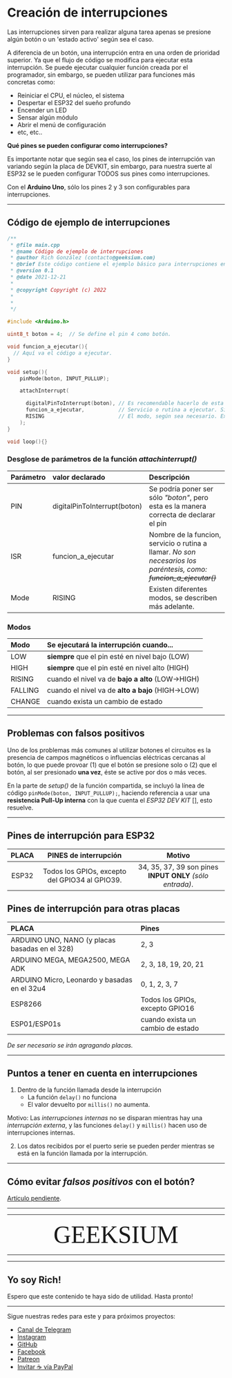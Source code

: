 # Creación de interrupciones

Las interrupciones sirven para realizar alguna tarea apenas se presione algún botón o un 'estado activo' según sea el caso.

A diferencia de un botón, una interrupción entra en una orden de prioridad superior. Ya que el flujo de código se modifica para ejecutar esta interrupción. Se puede ejecutar cualquier función creada por el programador, sin embargo, se pueden utilizar para funciones más concretas como:

- Reiniciar el CPU, el núcleo, el sistema
- Despertar el ESP32 del sueño profundo
- Encender un LED
- Sensar algún módulo
- Abrir el menú de configuración
- etc, etc..

**Qué pines se pueden configurar como interrupciones?**

Es importante notar que según sea el caso, los pines de interrupción van variando según la placa de DEVKIT, sin embargo, para nuestra suerte al ESP32 se le pueden configurar TODOS sus pines como interrupciones.

Con el **Arduino Uno**, sólo los pines 2 y 3 son configurables para interrupciones.

---

## Código de ejemplo de interrupciones

``` cpp
/**
 * @file main.cpp
 * @name Código de ejemplo de interrupciones
 * @author Rich González (contacto@geeksium.com)
 * @brief Este código contiene el ejemplo básico para interrupciones en el ESP32
 * @version 0.1
 * @date 2021-12-21
 * 
 * @copyright Copyright (c) 2022
 * 
 * 
 */

#include <Arduino.h>

uint8_t boton = 4;  // Se define el pin 4 como botón.

void funcion_a_ejecutar(){
  // Aquí va el código a ejecutar.
}

void setup(){
    pinMode(boton, INPUT_PULLUP);

    attachInterrupt(

      digitalPinToInterrupt(boton), // Es recomendable hacerlo de esta manera.
      funcion_a_ejecutar,           // Servicio o rutina a ejecutar. Sin paréntesis.
      RISING                        // El modo, según sea necesario. Explico más adelante.
    );
}

void loop(){}

```

### Desglose de parámetros de la función _attachinterrupt()_

| Parámetro | valor declarado              | Descripción                                                                                                          |
| :-------- | :--------------------------- | :------------------------------------------------------------------------------------------------------------------- |
| PIN       | digitalPinToInterrupt(boton) | Se podría poner ser sólo _"boton"_, pero esta es la manera correcta de declarar el pin                               |
| ISR       | funcion_a_ejecutar           | Nombre de la funcion, servicio o rutina a llamar. *No son necesarios los paréntesis, como: ~~funcion_a_ejecutar()~~* |
| Mode      | RISING                       | Existen diferentes modos, se describen más adelante.                                                                 |

### Modos

| Modo    | Se ejecutará la interrupción cuando...            |
| :------ | :------------------------------------------------ |
| LOW     | **siempre** que el pin esté en nivel bajo (LOW)   |
| HIGH    | **siempre** que el pin esté en nivel alto (HIGH)  |
| RISING  | cuando el nivel va de **bajo a alto** (LOW->HIGH) |
| FALLING | cuando el nivel va de **alto a bajo** (HIGH->LOW) |
| CHANGE  | cuando exista un cambio de estado                 |

---

## Problemas con falsos positivos

Uno de los problemas más comunes al utilizar botones el circuitos es la presencia de campos magnéticos o influencias eléctricas cercanas al botón, lo que puede provoar (1) que el botón se presione solo o (2) que el botón, al ser presionado **una vez**, éste se active por dos o más veces.

En la parte de *setup()* de la función compartida, se incluyó la línea de código `pinMode(boton, INPUT_PULLUP);`, haciendo referencia a usar una **resistencia Pull-Up interna** con la que cuenta el *ESP32 DEV KIT* [], esto resuelve.

---

## Pines de interrupción para ESP32

| PLACA | PINES de interrupción                          | Motivo|
| :----: | :---------------------------------------------: | :----------------------: |
| ESP32 | Todos los GPIOs, excepto del GPIO34 al GPIO39. | 34, 35, 37, 39 son pines **INPUT ONLY** *(sólo entrada)*. |

## Pines de interrupción para otras placas

| PLACA                                          | Pines                             |
| :--------------------------------------------- | :-------------------------------- |
| ARDUINO UNO, NANO (y placas basadas en el 328) | 2, 3                              |
| ARDUINO MEGA, MEGA2500, MEGA ADK               | 2, 3, 18, 19, 20, 21              |
| ARDUINO Micro, Leonardo y basadas en el 32u4   | 0, 1, 2, 3, 7                     |
| ESP8266                                        | Todos los GPIOs, excepto GPIO16   |
| ESP01/ESP01s                                   | cuando exista un cambio de estado |

_De ser necesario se irán agragando placas._

---

## Puntos a tener en cuenta en interrupciones

1. Dentro de la función llamada desde la interrupción
   * La función `delay()` no funciona
   *  El valor devuelto por `millis()` no aumenta.

Motivo:  Las *interrupciones internas* no se disparan mientras hay una *interrupción externa*, y las funciones `delay()` y `millis()` hacen uso de interrupciones internas.

2. Los datos recibidos por el puerto serie se pueden perder mientras se está en la función llamada por la interrupción.

---

## Cómo evitar *falsos positivos* con el botón?

[Artículo pendiente](https://github.com/geeksium).

---

---

<div align="center"> <span style="font-family:'bebas neue extrabold'; font-size:4em;">GEEKSIUM</span> </div>

---

---

## Yo soy Rich!

Espero que este contenido te haya sido de utilidad.
Hasta pronto!

---

Sigue nuestras redes para este y para próximos proyectos:

- [Canal de Telegram](https://t.me/geeksium)
- [Instagram](https://instagram.com/geeksium)
- [GitHub](https://github.com/geeksium)
- [Facebook](https://facebook.com/geeksium)
- [Patreon](https://patreon.com/geeksium)
- [Invitar ☕ vía PayPal](https://paypal.me/richglz?country.x=MX&locale.x=es_XC)
